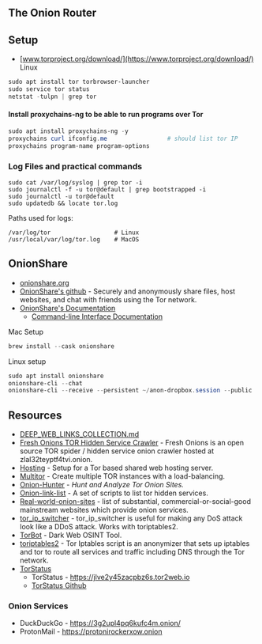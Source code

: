 ## The Onion Router


## Setup
- [www.torproject.org/download/](https://www.torproject.org/download/)
<br>Linux
````powershell
sudo apt install tor torbrowser-launcher
sudo service tor status
netstat -tulpn | grep tor
````
#### Install proxychains-ng to be able to run programs over Tor
````powershell
sudo apt install proxychains-ng -y
proxychains curl ifconfig.me                 # should list tor IP
proxychains program-name program-options
````

### Log Files and practical commands
````
sudo cat /var/log/syslog | grep tor -i
sudo journalctl -f -u tor@default | grep bootstrapped -i
sudo journalctl -u tor@default
sudo updatedb && locate tor.log
````
Paths used for logs:
````
/var/log/tor                  # Linux
/usr/local/var/log/tor.log    # MacOS
````

## OnionShare
- [onionshare.org](https://onionshare.org)
- [OnionShare's github](https://github.com/micahflee/onionshare) - Securely and anonymously share files, host websites, and chat with friends using the Tor network.
- [OnionShare's Documentation](https://docs.onionshare.org)
  - [Command-line Interface Documentation](https://docs.onionshare.org/2.3.1/en/advanced.html#command-line-interface)

Mac Setup
````powershell
brew install --cask onionshare
````
Linux setup
````powershell
sudo apt install onionshare
onionshare-cli --chat                                                        # start a chat server
onionshare-cli --receive --persistent ~/anon-dropbox.session --public        # start a persistent anonymous dropbox
````

## Resources
- [DEEP_WEB_LINKS_COLLECTION.md](https://gist.github.com/vyach-vasiliev/045af4c70cf2ed35c6091b4705093017)
- [Fresh Onions TOR Hidden Service Crawler](https://github.com/dirtyfilthy/freshonions-torscraper) - Fresh Onions is an open source TOR spider / hidden service onion crawler hosted at zlal32teyptf4tvi.onion.
- [Hosting](https://github.com/DanWin/hosting) - Setup for a Tor based shared web hosting server.
- [Multitor](https://github.com/trimstray/multitor) -  Create multiple TOR instances with a load-balancing.
- [Onion-Hunter](https://github.com/cribdragg3r/Onion-Hunter) - _Hunt and Analyze Tor Onion Sites._
- [Onion-link-list](https://github.com/DanWin/onion-link-list) - A set of scripts to list tor hidden services.
- [Real-world-onion-sites](https://github.com/alecmuffett/real-world-onion-sites) - list of substantial, commercial-or-social-good mainstream websites which provide onion services. 
- [tor_ip_switcher](https://github.com/ruped24/tor_ip_switcher) - tor_ip_switcher is useful for making any DoS attack look like a DDoS attack. Works with toriptables2.
- [TorBot](https://github.com/DedSecInside/TorBoT) - Dark Web OSINT Tool.
- [toriptables2](https://github.com/ruped24/toriptables2) - Tor Iptables script is an anonymizer that sets up iptables and tor to route all services and traffic including DNS through the Tor network.
- [TorStatus](https://torstatus.rueckgr.at)
  - TorStatus - https://jlve2y45zacpbz6s.tor2web.io
  - [TorStatus Github](https://github.com/paulchen/torstatus)

### Onion Services
- DuckDuckGo - https://3g2upl4pq6kufc4m.onion/
- ProtonMail - https://protonirockerxow.onion


